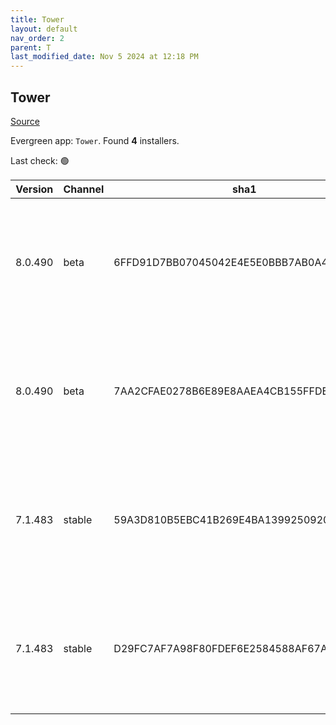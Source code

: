 ```yaml
---
title: Tower
layout: default
nav_order: 2
parent: T
last_modified_date: Nov 5 2024 at 12:18 PM
---
```


## Tower

[Source](https://www.git-tower.com/windows/)

Evergreen app: `Tower`. Found **4** installers.

Last check: 🟢

| Version | Channel | sha1                                     | Type | URI                                                                                                                                                  |
| ------- | ------- | ---------------------------------------- | ---- | ---------------------------------------------------------------------------------------------------------------------------------------------------- |
| 8.0.490 | beta    | 6FFD91D7BB07045042E4E5E0BBB7AB0A4B71A5EB | exe  | [https://www.git-tower.com/apps/tower3-win/490-3e648c48/Tower-8.0.490.exe](https://www.git-tower.com/apps/tower3-win/490-3e648c48/Tower-8.0.490.exe) |
| 8.0.490 | beta    | 7AA2CFAE0278B6E89E8AAEA4CB155FFDE646BA45 | msi  | [https://www.git-tower.com/apps/tower3-win/490-3e648c48/Tower-8.0.490.msi](https://www.git-tower.com/apps/tower3-win/490-3e648c48/Tower-8.0.490.msi) |
| 7.1.483 | stable  | 59A3D810B5EBC41B269E4BA1399250920AE2DE67 | exe  | [https://www.git-tower.com/apps/tower3-win/483-adc92b4f/Tower-7.1.483.exe](https://www.git-tower.com/apps/tower3-win/483-adc92b4f/Tower-7.1.483.exe) |
| 7.1.483 | stable  | D29FC7AF7A98F80FDEF6E2584588AF67AAFD6F95 | msi  | [https://www.git-tower.com/apps/tower3-win/483-adc92b4f/Tower-7.1.483.msi](https://www.git-tower.com/apps/tower3-win/483-adc92b4f/Tower-7.1.483.msi) |
